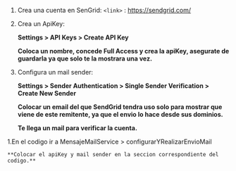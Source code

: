 1. Crea una cuenta en SenGrid: `<link>` : <https://sendgrid.com/>

2. Crea un ApiKey:

	**Settings > API Keys > Create API Key**
	
	**Coloca un nombre, concede Full Access y crea la apiKey, asegurate de guardarla ya que solo te la mostrara una vez.**

1. Configura un mail sender:

	**Settings > Sender Authentication > Single Sender Verification > Create New Sender**
	
	**Colocar un email del que SendGrid tendra uso solo para mostrar que viene de este remitente, ya que el envio lo hace desde sus dominios.**
	
	**Te llega un mail para verificar la cuenta.**

1.En el codigo ir a MensajeMailService > configurarYRealizarEnvioMail 

	**Colocar el apiKey y mail sender en la seccion correspondiente del codigo.**
